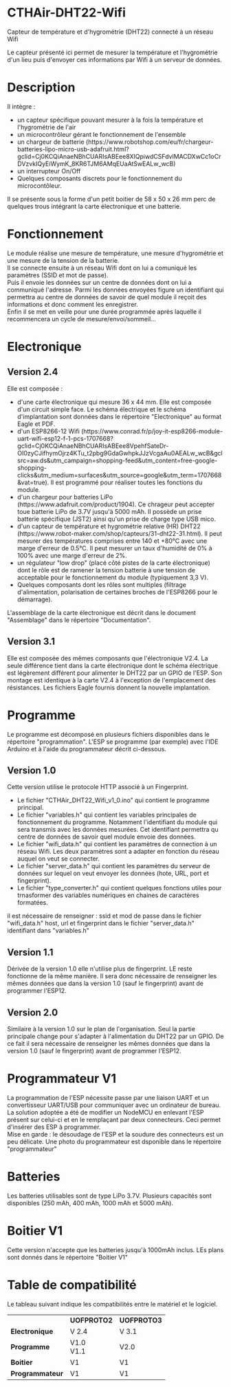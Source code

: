 # CTHAir-DHT22-Wifi
Capteur de température et d'hygrométrie (DHT22) connecté à un réseau Wifi

Le capteur présenté ici permet de mesurer la température et l'hygrométrie d'un lieu puis d'envoyer ces informations par Wifi à un serveur de données.


<h1>Description</h1>
    Il intègre :
    <ul>
        <li>un capteur spécifique pouvant mesurer à la fois la température et l'hygrométrie de l'air</li>
        <li>un microcontrôleur gérant le fonctionnement de l'ensemble</li>
        <li>un chargeur de batterie  (https://www.robotshop.com/eu/fr/chargeur-batteries-lipo-micro-usb-adafruit.html?gclid=Cj0KCQiAnaeNBhCUARIsABEee8XIQpiwdCSFdvlMACDXwCc1oCrDVzvkIQyEiWymK_8KR6TJM6AMqEUaAtSwEALw_wcB)</li>
        <li>un interrupteur On/Off</li>
        <li>Quelques composants discrets pour le fonctionnement du microcontôleur.</li>
    </ul>
    Il se présente sous la forme d'un petit boitier de 58 x 50 x 26 mm perc de quelques trous intégrant la carte électronique et une batterie.

<h1>Fonctionnement</h1>
    Le module réalise une mesure de température, une mesure d'hygrométrie et une mesure de la tension de la batterie.<br>
    Il se connecte ensuite à un réseau Wifi dont on lui a comuniqué les paramètres (SSID et mot de passe).<br>
    Puis il envoie les données sur un centre de données  dont on lui a communiqué l'adresse. Parmi les données envoyées figure un identifiant qui permettra au centre de données de savoir de quel module il reçoit des informations et donc comment les enregistrer.<br>
    Enfin il se met en veille pour une durée programmée après laquelle il recommencera un cycle de mesure/envoi/sommeil...

<h1>Electronique</h1>
    <h2>Version 2.4</h2>
    Elle est composée :
    <ul>
        <li>d'une carte électronique qui mesure 36 x 44 mm. Elle est composée d'un circuit simple face. Le schéma électrique et le schéma d'implantation sont données dans le répertoire "Electronique" au format Eagle et PDF.</li>
        <li>d'un ESP8266-12 Wifi (https://www.conrad.fr/p/joy-it-esp8266-module-uart-wifi-esp12-f-1-pcs-1707668?gclid=Cj0KCQiAnaeNBhCUARIsABEee8VpehfSateDr-OI0zyCJifhymOjrz4KTu_t2pbg9GdaGwhpkJJzVcgaAu0AEALw_wcB&gclsrc=aw.ds&utm_campaign=shopping-feed&utm_content=free-google-shopping-clicks&utm_medium=surfaces&utm_source=google&utm_term=1707668&vat=true). Il est programmé pour réaliser toutes les fonctions du module. </li>
        <li>d'un chargeur pour batteries LiPo (https://www.adafruit.com/product/1904). Ce chrageur peut accepter toue batterie LiPo de 3.7V jusqu'à 5000 mAh. Il possède un prise batterie spécifique (JST2) ainsi qu'un prise de charge type USB mico.</li>
        <li>d'un capteur de température et hygrométrie relative (HR) DHT22 (https://www.robot-maker.com/shop/capteurs/31-dht22-31.html). Il peut mesurer des températures comprises entre 140 et +80°C avec une marge d'erreur de 0.5°C. Il peut mesurer un taux d'humidité de 0% à 100% avec une marge d'erreur de 2%.</li>
        <li>un régulateur "low drop" (placé côté pistes de la carte électronique) dont le rôle est de ramener la tension batterie à une tension de acceptable pour le fonctionnement du module (typiquement 3,3 V).</li>
        <li>Quelques composants dont les rôles sont multiples (filtrage d'alimentation, polarisation de certaines broches de l'ESP8266 pour le démarrage).</li>
    </ul>
    L'assemblage de la carte électronique est décrit dans le document "Assemblage" dans le répertoire "Documentation".
    <br>
    <h2>Version 3.1</h2>
    Elle est  composée des mêmes composants que l'électronique V2.4. La seule différence tient dans la carte électronique dont le schéma électrique est légèrement différent pour alimenter le DHT22 par un GPIO de l'ESP.
    Son montage est identique à la carte V2.4 à l'exception de l'emplacement des résistances. Les fichiers Eagle fournis donnent la nouvelle implantation.


<h1>Programme</h1>
    Le programme est décomposé en plusieurs fichiers disponibles dans le répertoire "programmation".
    L'ESP se programme (par exemple) avec l'IDE Arduino et à l'aide du programmateur décrit ci-dessous.
    <h2>Version 1.0</h2>
    Cette version utilise le protocole HTTP associé à un Fingerprint.
    <ul>
        <li>Le fichier "CTHAir_DHT22_Wifi_v1_0.ino" qui contient le programme principal.</li>
        <li>Le fichier "variables.h" qui contient les variables principales de fonctionnement du programme. Notamment l'identifiant du module qui sera transmis avec les données mesurées. Cet identifiant permettra qu centre de données de savoir quel module envoie des données.</li>
        <li>Le fichier "wifi_data.h" qui contient les paramètres de connection à un réseau Wifi. Les deux paramètres sont a adapter en fonction du réseau auquel on veut se connecter.</li>
        <li>Le fichier "server_data.h" qui contient les paramètres du serveur de données sur lequel on veut envoyer les données (hote, URL, port et fingerprint).</li>
        <li>Le fichier "type_converter.h" qui contient quelques fonctions utiles pour trnasformer des variables numériques en chaines de caractères formatées.</li>
    </ul>
    il est nécessaire de renseigner : 
        ssid et mod de passe dans le fichier "wifi_data.h"
        host, url et fingerprint dans le fichier "server_data.h"
        identifiant dans "variables.h"
    <br>
<h2>Version 1.1</h2>
    Dérivée de la version 1.0 elle n'utilise plus de fingerprint. LE reste fonctionne de la même manière.
    Il sera donc nécessaire de renseigner les mêmes données que dans la version 1.0 (sauf le fingerprint) avant de programmer l'ESP12.
    <h2>Version 2.0</h2>
    Similaire à la version 1.0 sur le plan de l'organisation. Seul la partie principale change pour s'adapter à l'alimentation du DHT22 par un GPIO.
    De ce fait il sera nécessaire de renseigner les mêmes données que dans la version 1.0 (sauf le fingerprint) avant de programmer l'ESP12.

<h1>Programmateur V1</h1>
    La programmation de l'ESP nécessite passe par une liaison UART et un convertisseur UART/USB pour communiquer avec un ordinateur de bureau. La solution adoptée a été de modifier un NodeMCU en enlevant l'ESP présent sur celui-ci et en le remplaçant par deux connecteurs. Ceci permet d'insérer des ESP à programmer.<br>
    Mise en garde : le désoudage de l'ESP et la soudure des connecteurs est un peu délicate. Une photo du programmateur est dsponible dans le répertoire "programmateur"

<h1>Batteries</h1>
    Les batteries utilisables sont de type LiPo 3.7V. Plusieurs capacités sont disponibles (250 mAh, 400 mAh, 1000 mAh et 5000 mAh).

<h1>Boitier V1</h1>
        Cette version n'accepte que les batteries jusqu'à 1000mAh inclus.
        LEs plans sont donnés dans le répertoire "Boitier V1"


<h1>Table de compatibilité</h1>
    Le tableau suivant indique les compatibilités entre le matériel et le logiciel.
<table>
    <tr>
        <td></td>
        <td><b>UOFPROTO2</b></td>
        <td><b>UOFPROTO3</b></td>
    </tr>
    <tr>
        <td><b>Electronique</b></td>
        <td>V 2.4</td>
        <td>V 3.1</td>
    </tr>
    <tr>
        <td><b>Programme</b></td>
        <td>V1.0<br>V1.1</td>
        <td>V2.0</td>
    </tr>
    <tr>
        <td><b>Boitier</b></td>
        <td>V1</td>
        <td>V1</td>
    </tr>
    <tr>
        <td><b>Programmateur</b></td>
        <td>V1</td>
        <td>V1</td>
    </tr>
</table>

